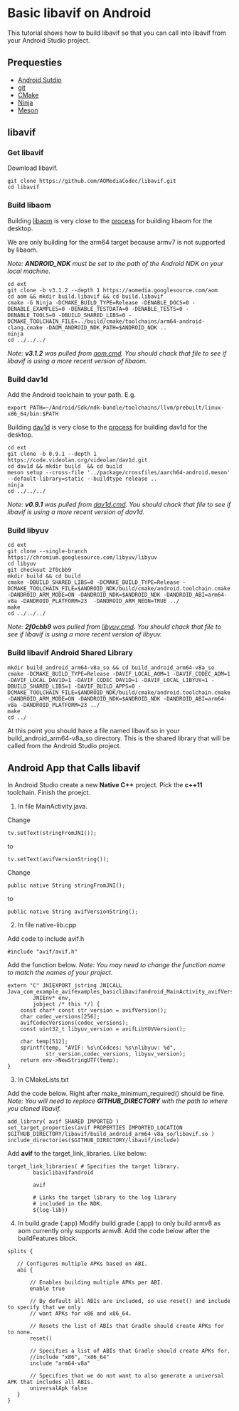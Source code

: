 # Basic libavif on Android
This tutorial shows how to build libavif so that you can call into libavif
from your Android Studio project.

## Prequesties

- [Android Sutdio](https://developer.android.com/studio)
- [git](https://git-scm.com/)
- [CMake](https://cmake.org/)
- [Ninja](https://ninja-build.org/)
- [Meson](https://mesonbuild.com/)

## libavif

### Get libavif
Download libavif.
```
git clone https://github.com/AOMediaCodec/libavif.git
cd libavif
```

### Build libaom
Building [libaom](https://aomedia.googlesource.com/aom/) is very close to the
[process](https://github.com/AOMediaCodec/libavif/blob/master/ext/aom.cmd) for building libaom for the desktop.

We are only building for the arm64 target because armv7 is not supported by
libaom.

*Note: **ANDROID_NDK** must be set to the path of the Android NDK on your local
machine.*

```
cd ext
git clone -b v3.1.2 --depth 1 https://aomedia.googlesource.com/aom
cd aom && mkdir build.libavif && cd build.libavif
cmake -G Ninja -DCMAKE_BUILD_TYPE=Release -DENABLE_DOCS=0 -DENABLE_EXAMPLES=0 -DENABLE_TESTDATA=0 -DENABLE_TESTS=0 -DENABLE_TOOLS=0 -DBUILD_SHARED_LIBS=0 -DCMAKE_TOOLCHAIN_FILE=../build/cmake/toolchains/arm64-android-clang.cmake -DAOM_ANDROID_NDK_PATH=$ANDROID_NDK ..
ninja
cd ../../../
```

*Note: **v3.1.2** was pulled from
[aom.cmd](https://github.com/AOMediaCodec/libavif/blob/master/ext/aom.cmd). You
should chack that file to see if libavif is using a more recent version of
libaom.*

### Build dav1d

Add the Android toolchain to your path. E.g.
```
export PATH=~/Android/Sdk/ndk-bundle/toolchains/llvm/prebuilt/linux-x86_64/bin:$PATH
```

Building [dav1d](https://code.videolan.org/videolan/dav1d) is very close to the
[process](https://github.com/AOMediaCodec/libavif/blob/master/ext/dav1d.cmd) for
building dav1d for the desktop.

```
cd ext
git clone -b 0.9.1 --depth 1 https://code.videolan.org/videolan/dav1d.git
cd dav1d && mkdir build  && cd build
meson setup --cross-file '../package/crossfiles/aarch64-android.meson' --default-library=static --buildtype release ..
ninja
cd ../../../
```

*Note: **v0.9.1** was pulled from
[dav1d.cmd](https://github.com/AOMediaCodec/libavif/blob/master/ext/dav1d.cmd). You
should chack that file to see if libavif is using a more recent version of
dav1d.*

### Build libyuv

```
cd ext
git clone --single-branch https://chromium.googlesource.com/libyuv/libyuv
cd libyuv
git checkout 2f0cbb9
mkdir build && cd build
cmake -DBUILD_SHARED_LIBS=0 -DCMAKE_BUILD_TYPE=Release -DCMAKE_TOOLCHAIN_FILE=$ANDROID_NDK/build/cmake/android.toolchain.cmake -DANDROID_ARM_MODE=ON -DANDROID_NDK=$ANDROID_NDK -DANDROID_ABI=arm64-v8a -DANDROID_PLATFORM=23  -DANDROID_ARM_NEON=TRUE ../
make
cd ../../../
```

*Note: **2f0cbb9** was pulled from
[libyuv.cmd](https://github.com/AOMediaCodec/libavif/blob/master/ext/libyuv.cmd). You
should chack that file to see if libavif is using a more recent version of
libyuv.*

### Build libavif Android Shared Library

```
mkdir build_android_arm64-v8a_so && cd build_android_arm64-v8a_so
cmake -DCMAKE_BUILD_TYPE=Release -DAVIF_LOCAL_AOM=1 -DAVIF_CODEC_AOM=1 -DAVIF_LOCAL_DAV1D=1 -DAVIF_CODEC_DAV1D=1 -DAVIF_LOCAL_LIBYUV=1 -DBUILD_SHARED_LIBS=1 -DAVIF_BUILD_APPS=0 -DCMAKE_TOOLCHAIN_FILE=$ANDROID_NDK/build/cmake/android.toolchain.cmake -DANDROID_ARM_MODE=ON -DANDROID_NDK=$ANDROID_NDK -DANDROID_ABI=arm64-v8a -DANDROID_PLATFORM=23 ../
make
cd ../
```

At this point you should have a file named libavif.so in your
build_android_arm64-v8a_so directory. This is the shared library that will be
called from the Android Studio project.

## Android App that Calls libavif

In Android Studio create a new **Native C++** project. Pick the **c++11**
toolchain. Finish the proejct.


1. In file MainActivity.java.

Change
```
tv.setText(stringFromJNI());
```
to
```
tv.setText(avifVersionString());
```

Change
```
public native String stringFromJNI();
```
to
```
public native String avifVersionString();
```


2. In file native-lib.cpp

Add code to include avif.h
```
#include "avif/avif.h"
```

Add the function below.
*Note: You may need to change the function name to match the names of your
project.*

```
extern "C" JNIEXPORT jstring JNICALL
Java_com_example_avifexamples_basiclibavifandroid_MainActivity_avifVersionString(
        JNIEnv* env,
        jobject /* this */) {
    const char* const str_version = avifVersion();
    char codec_versions[256];
    avifCodecVersions(codec_versions);
    const uint32_t libyuv_version = avifLibYUVVersion();

    char temp[512];
    sprintf(temp, "AVIF: %s\nCodces: %s\nlibyuv: %d",
            str_version,codec_versions, libyuv_version);
    return env->NewStringUTF(temp);
}
```

3. In CMakeLists.txt

Add the code below. Right after make_minimum_required() should be fine.
*Note: You will need to replace **GITHUB_DIRECTORY** with the path to where you
cloned libavif.*

```
add_library( avif SHARED IMPORTED )
set_target_properties(avif PROPERTIES IMPORTED_LOCATION $GITHUB_DIRECTORY/libavif/build_android_arm64-v8a_so/libavif.so )
include_directories($GITHUB_DIRECTORY/libavif/include)
```

Add **avif** to the target_link_libraries. Like below:
```
target_link_libraries( # Specifies the target library.
        basiclibavifandroid

        avif

        # Links the target library to the log library
        # included in the NDK.
        ${log-lib})
```

4. In build.grade (:app)
Modify build.grade (:app) to only build armv8 as aom currently only supports armv8. Add the code below after the buildFeatures block.
```
splits {

   // Configures multiple APKs based on ABI.
   abi {

       // Enables building multiple APKs per ABI.
       enable true

       // By default all ABIs are included, so use reset() and include to specify that we only
       // want APKs for x86 and x86_64.

       // Resets the list of ABIs that Gradle should create APKs for to none.
       reset()

       // Specifies a list of ABIs that Gradle should create APKs for.
       //include "x86", "x86_64"
       include "arm64-v8a"

       // Specifies that we do not want to also generate a universal APK that includes all ABIs.
       universalApk false
   }
}
```

